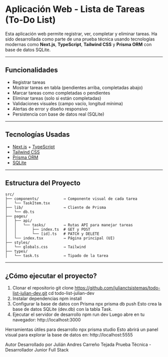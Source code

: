 # Aplicación Web - Lista de Tareas (To-Do List)

Esta aplicación web permite registrar, ver, completar y eliminar tareas. Ha sido desarrollada como parte de una prueba técnica usando tecnologías modernas como **Next.js**, **TypeScript**, **Tailwind CSS** y **Prisma ORM** con base de datos SQLite.

---

## Funcionalidades

- Registrar tareas
- Mostrar tareas en tabla (pendientes arriba, completadas abajo)
- Marcar tareas como completadas o pendientes
- Eliminar tareas (solo si están completadas)
- Validaciones visuales (campo vacío, longitud mínima)
- Alertas de error y diseño responsivo
- Persistencia con base de datos real (SQLite)

---

## Tecnologías Usadas

- [Next.js](https://nextjs.org/) + [TypeScript](https://www.typescriptlang.org/)
- [Tailwind CSS](https://tailwindcss.com/)
- [Prisma ORM](https://www.prisma.io/)
- [SQLite](https://www.sqlite.org/)

---

## Estructura del Proyecto

```
src/
├── components/           → Componente visual de cada tarea
│   └── TaskItem.tsx
├── lib/                  → Cliente de Prisma
│   └── db.ts
├── pages/
│   ├── api/
│   │   └── tasks/        → Rutas API para manejar tareas
│   │       ├── index.ts  # GET y POST
│   │       └── [id].ts   # PATCH y DELETE
│   └── index.tsx         → Página principal (UI)
├── styles/
│   └── globals.css       → Tailwind
├── types/
│   └── task.ts           → Tipado de la tarea
```


---

## ¿Cómo ejecutar el proyecto?

1. Clonar el repositorio
git clone https://github.com/julianctsistemas/todo-list-julian-dev.git
cd todo-list-julian-dev
2. Instalar dependencias
npm install
3. Configurar la base de datos con Prisma
npx prisma db push
Esto crea la base de datos SQLite (dev.db) con la tabla Task.
4. Ejecutar el servidor de desarrollo
npm run dev
Luego abre en tu navegador:
 http://localhost:3000

Herramientas útiles para desarrollo
npx prisma studio
Esto abrirá un panel visual para explorar la base de datos en:
 http://localhost:5555

 Autor
Desarrollado por Julián Andres Carreño Tejada
Prueba Técnica - Desarrollador Junior Full Stack